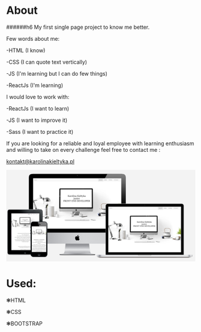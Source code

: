 # About

######h6 My first single page project to know me better.


Few words about me:

-HTML (I know)

-CSS (I can quote text vertically)

-JS (I'm learning but I can do few things)

-ReactJs (I'm learning)



I would love to work with:

-ReactJs (I want to learn)

-JS (I want to improve it)

-Sass (I want to practice it)


If you are looking for a reliable and loyal employee with learning enthusiasm and willing to take on every challenge feel free to contact me : 

kontakt@karolinakieltyka.pl



![alt text](https://github.com/CharlotteMoriarty/About/blob/master/images/zdj%C4%99cie%20g%C5%82%C3%B3wne.PNG)

# Used:

  ❃HTML

  ❃CSS

  ❃BOOTSTRAP
